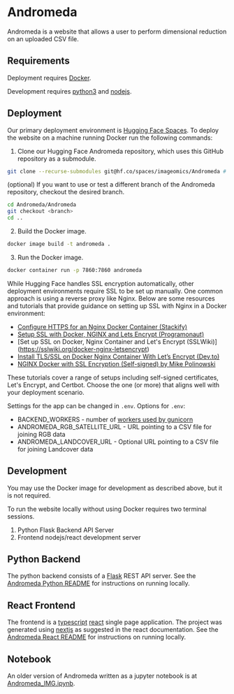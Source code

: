 # Andromeda
Andromeda is a website that allows a user to perform dimensional reduction on an uploaded CSV file.

## Requirements
Deployment requires [Docker](https://www.docker.com/).

Development requires [python3](https://www.python.org/) and [nodejs](https://nodejs.org/).

## Deployment
Our primary deployment environment is [Hugging Face Spaces](https://huggingface.co/spaces/imageomics/Andromeda).
To deploy the website on a machine running Docker run the following commands:
1. Clone our Hugging Face Andromeda repository, which uses this GitHub repository as a submodule.
```bash
git clone --recurse-submodules git@hf.co/spaces/imageomics/Andromeda # or use https://huggingface.co/spaces/imageomics/Andromeda
```
(optional) If you want to use or test a different branch of the Andromeda repository, checkout the desired branch.
```bash
cd Andromeda/Andromeda
git checkout <branch>
cd ..
```
2. Build the Docker image.
```bash
docker image build -t andromeda .
```
3. Run the Docker image.
```bash
docker container run -p 7860:7860 andromeda
```

While Hugging Face handles SSL encryption automatically, other deployment environments require SSL to be set up manually. One common approach is using a reverse proxy like Nginx. Below are some resources and tutorials that provide guidance on setting up SSL with Nginx in a Docker environment:

- [Configure HTTPS for an Nginx Docker Container (Stackify)](https://stackify.com/configure-nginx-docker-container-https)​
- [Setup SSL with Docker, NGINX and Lets Encrypt (Programonaut)​](https://www.programonaut.com/setup-ssl-with-docker-nginx-and-lets-encrypt)
- [Set up SSL on Docker, Nginx Container and Let's Encrypt (SSLWiki)]​(https://sslwiki.org/docker-nginx-letsencrypt)
- [Install TLS/SSL on Docker Nginx Container With Let’s Encrypt (Dev.to)](https://dev.to/techworldzone/how-to-install-tls-ssl-on-docker-nginx-container-with-let-s-encrypt-5a3n)
- [NGINX Docker with SSL Encryption (Self-signed) by Mike Polinowski​](https://mpolinowski.github.io/nginx-docker-ssl)

These tutorials cover a range of setups including self-signed certificates, Let's Encrypt, and Certbot. Choose the one (or more) that aligns well with your deployment scenario.

Settings for the app can be changed in `.env`.
Options for `.env`:
- BACKEND_WORKERS - number of [workers used by gunicorn](https://docs.gunicorn.org/en/latest/run.html#commonly-used-arguments)
- ANDROMEDA_RGB_SATELLITE_URL - URL pointing to a CSV file for joining RGB data
- ANDROMEDA_LANDCOVER_URL - Optional URL pointing to a CSV file for joining Landcover data

## Development
You may use the Docker image for development as described above, but it is not required.

To run the website locally without using Docker requires two terminal sessions.
1. Python Flask Backend API Server 
2. Frontend nodejs/react development server

## Python Backend
The python backend consists of a [Flask](https://flask.palletsprojects.com/en/2.3.x/quickstart/#a-minimal-application) REST API server.
See the [Andromeda Python README](andromeda/README.md) for instructions on running locally.

## React Frontend
The frontend is a [typescript](https://www.typescriptlang.org/) [react](https://react.dev/) single page application.
The project was generated using [nextjs](https://nextjs.org/docs) as suggested in the react documentation.
See the [Andromeda React README](andromeda-ui/README.md) for instructions on running locally.

## Notebook
An older version of Andromeda written as a jupyter notebook is at [Andromeda_IMG.ipynb](Andromeda_IMG.ipynb).
